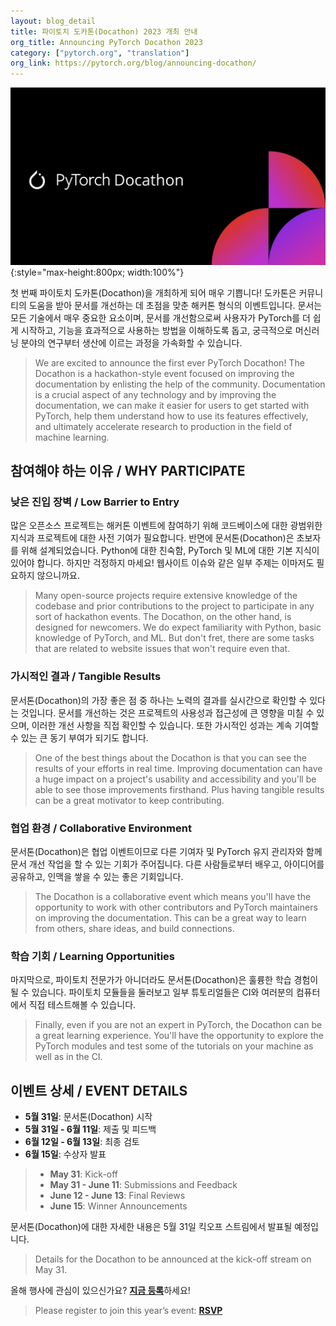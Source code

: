 ```yaml
---
layout: blog_detail
title: 파이토치 도카톤(Docathon) 2023 개최 안내
org_title: Announcing PyTorch Docathon 2023
category: ["pytorch.org", "translation"]
org_link: https://pytorch.org/blog/announcing-docathon/
---
```


![PyTorch Docathon](/assets/blog/2023-05-03-announcing-docathon/docathon-cover.jpg){:style="max-height:800px; width:100%"}

첫 번째 파이토치 도카톤(Docathon)을 개최하게 되어 매우 기쁩니다! 도카톤은 커뮤니티의 도움을 받아 문서를 개선하는 데 초점을 맞춘 해커톤 형식의 이벤트입니다. 문서는 모든 기술에서 매우 중요한 요소이며, 문서를 개선함으로써 사용자가 PyTorch를 더 쉽게 시작하고, 기능을 효과적으로 사용하는 방법을 이해하도록 돕고, 궁극적으로 머신러닝 분야의 연구부터 생산에 이르는 과정을 가속화할 수 있습니다.
> We are excited to announce the first ever PyTorch Docathon! The Docathon is a hackathon-style event focused on improving the documentation by enlisting the help of the community. Documentation is a crucial aspect of any technology and by improving the documentation, we can make it easier for users to get started with PyTorch, help them understand how to use its features effectively, and ultimately accelerate research to production in the field of machine learning.


## 참여해야 하는 이유 / WHY PARTICIPATE

### 낮은 진입 장벽 / Low Barrier to Entry

많은 오픈소스 프로젝트는 해커톤 이벤트에 참여하기 위해 코드베이스에 대한 광범위한 지식과 프로젝트에 대한 사전 기여가 필요합니다. 반면에 문서톤(Docathon)은 초보자를 위해 설계되었습니다. Python에 대한 친숙함, PyTorch 및 ML에 대한 기본 지식이 있어야 합니다. 하지만 걱정하지 마세요! 웹사이트 이슈와 같은 일부 주제는 이마저도 필요하지 않으니까요.
> Many open-source projects require extensive knowledge of the codebase and prior contributions to the project to participate in any sort of hackathon events. The Docathon, on the other hand, is designed for newcomers. We do expect familiarity with Python, basic knowledge of PyTorch, and ML. But don't fret, there are some tasks that are related to website issues that won't require even that.


### 가시적인 결과 / Tangible Results

문서톤(Docathon)의 가장 좋은 점 중 하나는 노력의 결과를 실시간으로 확인할 수 있다는 것입니다. 문서를 개선하는 것은 프로젝트의 사용성과 접근성에 큰 영향을 미칠 수 있으며, 이러한 개선 사항을 직접 확인할 수 있습니다. 또한 가시적인 성과는 계속 기여할 수 있는 큰 동기 부여가 되기도 합니다.
> One of the best things about the Docathon is that you can see the results of your efforts in real time. Improving documentation can have a huge impact on a project's usability and accessibility and you'll be able to see those improvements firsthand. Plus having tangible results can be a great motivator to keep contributing.


### 협업 환경 / Collaborative Environment

문서톤(Docathon)은 협업 이벤트이므로 다른 기여자 및 PyTorch 유지 관리자와 함께 문서 개선 작업을 할 수 있는 기회가 주어집니다. 다른 사람들로부터 배우고, 아이디어를 공유하고, 인맥을 쌓을 수 있는 좋은 기회입니다.
> The Docathon is a collaborative event which means you'll have the opportunity to work with other contributors and PyTorch maintainers on improving the documentation. This can be a great way to learn from others, share ideas, and build connections.


### 학습 기회 / Learning Opportunities

마지막으로, 파이토치 전문가가 아니더라도 문서톤(Docathon)은 훌륭한 학습 경험이 될 수 있습니다. 파이토치 모듈들을 둘러보고 일부 튜토리얼들은 CI와 여러분의 컴퓨터에서 직접 테스트해볼 수 있습니다.
> Finally, even if you are not an expert in PyTorch, the Docathon can be a great learning experience. You'll have the opportunity to explore the PyTorch modules and test some of the tutorials on your machine as well as in the CI.


## 이벤트 상세 / EVENT DETAILS

* **5월 31일**: 문서톤(Docathon) 시작
* **5월 31일 - 6월 11일**: 제출 및 피드백
* **6월 12일 - 6월 13일**: 최종 검토
* **6월 15일**: 수상자 발표
> * **May 31**: Kick-off
> * **May 31 - June 11**:  Submissions and Feedback
> * **June 12 - June 13**: Final Reviews
> * **June 15**: Winner Announcements

문서톤(Docathon)에 대한 자세한 내용은 5월 31일 킥오프 스트림에서 발표될 예정입니다.
> Details for the Docathon to be announced at the kick-off stream on May 31.

올해 행사에 관심이 있으신가요? [**지금 등록**](https://community.linuxfoundation.org/e/mmbqqb/)하세요!
> Please register to join this year’s event: [**RSVP**](https://community.linuxfoundation.org/e/mmbqqb/)
